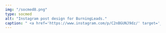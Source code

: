```yaml
---
img: "/socmed8.png"
type: socmed
alt: "Instagram post design for BurningLeads."
caption: " <a href='https://www.instagram.com/p/C2nBGUNJ9dz/' target='_blank'> Click here to see whole IG post. </a> "
---
```

